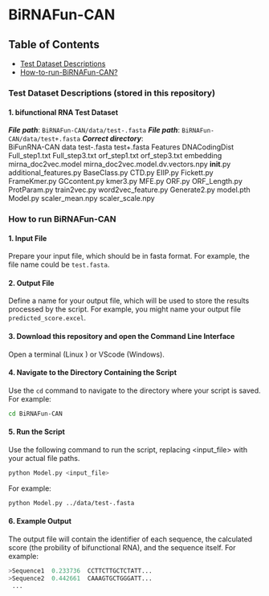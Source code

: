 # BiRNAFun-CAN

## Table of Contents
- [Test Dataset Descriptions](#data-test)
- [How-to-run-BiRNAFun-CAN?](#how-to-run-BiRNAFun-CAN)



### Test Dataset Descriptions (stored in this repository)

#### 1. bifunctional RNA Test Dataset
***File path***: `BiRNAFun-CAN/data/test-.fasta`
***File path***: `BiRNAFun-CAN/data/test+.fasta`
***Correct directory***:  
                        BiFunRNA-CAN
                           data
                              test-.fasta
                              test+.fasta
                           Features
                              DNACodingDist
                              Full_step1.txt
                              Full_step3.txt
                              orf_step1.txt
                              orf_step3.txt
                              embedding
                              mirna_doc2vec.model
                              mirna_doc2vec.model.dv.vectors.npy
                              __init__.py
                              additional_features.py
                              BaseClass.py
                              CTD.py
                              EIIP.py
                              Fickett.py
                              FrameKmer.py
                              GCcontent.py
                              kmer3.py
                              MFE.py
                              ORF.py
                              ORF_Length.py
                              ProtParam.py
                              train2vec.py
                              word2vec_feature.py
                           Generate2.py
                           model.pth
                           Model.py
                           scaler_mean.npy
                           scaler_scale.npy


### How to run BiRNAFun-CAN
#### 1. Input File
Prepare your input file, which should be in fasta format. For example, the file name could be `test.fasta`.

#### 2. Output File
Define a name for your output file, which will be used to store the results processed by the script. For example, you might name your output file `predicted_score.excel`.

#### 3. Download this repository and open the Command Line Interface ####
   Open a terminal (Linux ) or VScode (Windows).

#### 4. Navigate to the Directory Containing the Script ####
   Use the `cd` command to navigate to the directory where your script is saved. For example:
   ```bash
   cd BiRNAFun-CAN
   ```

#### 5. Run the Script ####
   Use the following command to run the script, replacing <input_file> with your actual file paths.
   ```bash
   python Model.py <input_file> 
   ```
   For example:
   ```bash
   python Model.py ../data/test-.fasta 
   ```

#### 6. Example Output ####
   The output file will contain the identifier of each sequence, the calculated score (the probility of bifunctional RNA), and the sequence itself. For example:
   ```python
   >Sequence1  0.233736  CCTTCTTGCTCTATT...
   >Sequence2  0.442661  CAAAGTGCTGGGATT...
    ...
   ```




